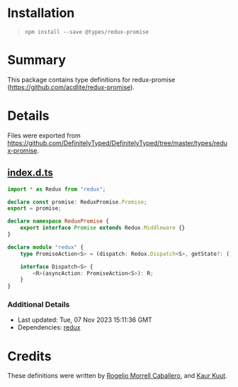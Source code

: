 # Installation
> `npm install --save @types/redux-promise`

# Summary
This package contains type definitions for redux-promise (https://github.com/acdlite/redux-promise).

# Details
Files were exported from https://github.com/DefinitelyTyped/DefinitelyTyped/tree/master/types/redux-promise.
## [index.d.ts](https://github.com/DefinitelyTyped/DefinitelyTyped/tree/master/types/redux-promise/index.d.ts)
````ts
import * as Redux from "redux";

declare const promise: ReduxPromise.Promise;
export = promise;

declare namespace ReduxPromise {
    export interface Promise extends Redux.Middleware {}
}

declare module "redux" {
    type PromiseAction<S> = (dispatch: Redux.Dispatch<S>, getState?: () => S) => any;

    interface Dispatch<S> {
        <R>(asyncAction: PromiseAction<S>): R;
    }
}

````

### Additional Details
 * Last updated: Tue, 07 Nov 2023 15:11:36 GMT
 * Dependencies: [redux](https://npmjs.com/package/redux)

# Credits
These definitions were written by [Rogelio Morrell Caballero](https://github.com/molekilla), and [Kaur Kuut](https://github.com/xStrom).
